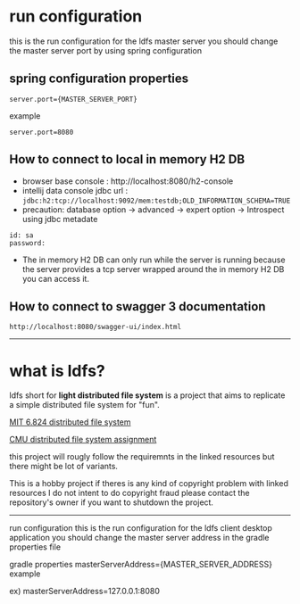 # run configuration

this is the run configuration for the ldfs master server
you should change the master server port by using spring configuration

## spring configuration properties

```
server.port={MASTER_SERVER_PORT}
```

example
```
server.port=8080
```

## How to connect to local in memory H2 DB
- browser base console : http://localhost:8080/h2-console
- intellij data console jdbc url : `jdbc:h2:tcp://localhost:9092/mem:testdb;OLD_INFORMATION_SCHEMA=TRUE`
- precaution: database option -> advanced -> expert option -> Introspect using jdbc metadate  
```
id: sa
password:
```
- The in memory H2 DB can only run while the server is running because the server provides a tcp server wrapped around the in memory H2 DB you can access it.

## How to connect to swagger 3 documentation
```
http://localhost:8080/swagger-ui/index.html
```

---


# what is ldfs?

ldfs short for **light distributed file system** is a project that aims to replicate a simple distributed file system for "fun".

[MIT 6.824 distributed file system](https://pdos.csail.mit.edu/6.824/index.html)

[CMU distributed file system assignment](https://www.andrew.cmu.edu/course/14-736-s20/applications/labs/proj3/proj3.pdf) 

this project will rougly follow the requiremnts in the linked resources but there might be lot of variants.

This is a hobby project if theres is any kind of copyright problem with linked resources I do not intent to do copyright fraud please contact the repository's owner if you want to shutdown the project.



---



run configuration
this is the run configuration for the ldfs client desktop application you should change the master server address in the gradle properties file

gradle properties
masterServerAddress={MASTER_SERVER_ADDRESS}
example

ex) masterServerAddress=127.0.0.1:8080
